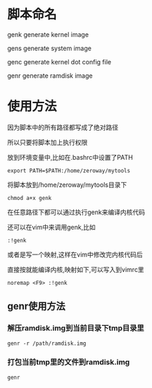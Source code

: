 # 脚本命名

genk generate kernel image

gens generate system image

genc generate kernel dot config file

genr generate ramdisk image

# 使用方法

因为脚本中的所有路径都写成了绝对路径

所以只要将脚本加上执行权限

放到环境变量中,比如在.bashrc中设置了PATH

	export PATH=$PATH:/home/zeroway/mytools

将脚本放到/home/zeroway/mytools目录下

	chmod a+x genk

在任意路径下都可以通过执行genk来编译内核代码

还可以在vim中来调用genk,比如

	:!genk

或者是写一个映射,这样在vim中修改完内核代码后

直接按<F9>就能编译内核,映射如下,可以写入到vimrc里

	noremap <F9> :!genk

## genr使用方法

### 解压ramdisk.img到当前目录下tmp目录里

	genr -r /path/ramdisk.img

### 打包当前tmp里的文件到ramdisk.img

	genr
